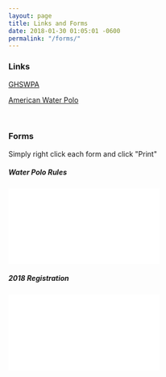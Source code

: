 ```yaml
---
layout: page
title: Links and Forms
date: 2018-01-30 01:05:01 -0600
permalink: "/forms/"
---
```


### Links
[GHSWPA](http://www.gapolo.com)

[American Water Polo](https://www.americanwaterpolo.org)

<br>

### Forms
Simply right click each form and click "Print"

<div class="text-center mt-4 mb-4">

##### Water Polo Rules
<embed class="pdf-form" src="/assets/docs/Water-Polo-Game-Basics.pdf"/>

<br>

##### 2018 Registration
<embed class="pdf-form" src="/assets/docs/CWP-2018-Registration.pdf"/>

</div>
